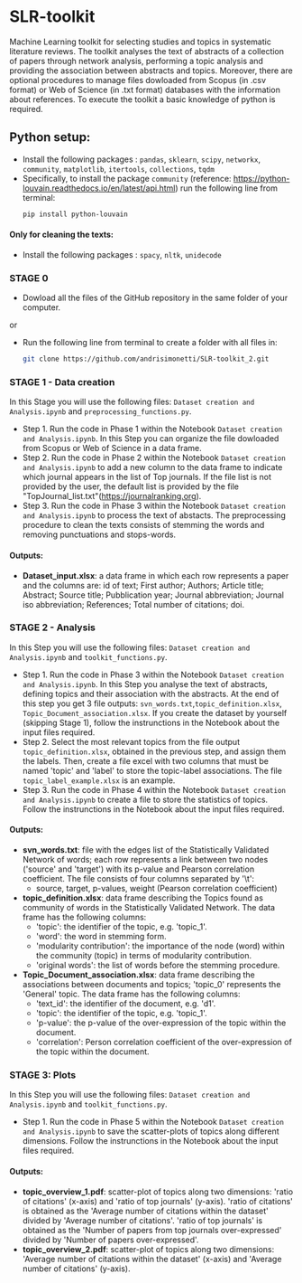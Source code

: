 # SLR-toolkit
Machine Learning toolkit for selecting studies and topics in systematic literature reviews. The toolkit analyses the text of abstracts of a collection of papers through network analysis, performing a topic analysis and providing the association between abstracts and topics.
Moreover, there are optional procedures to manage files dowloaded from Scopus (in .csv format) or Web of Science (in .txt format) databases with the information about references. To execute the toolkit a basic knowledge of python is required.



## Python setup: 
- Install the following packages : `pandas`, `sklearn`, `scipy`, `networkx`, `community`, `matplotlib`, `itertools`, `collections`, `tqdm`
- Specifically, to install the package `community` (reference: https://python-louvain.readthedocs.io/en/latest/api.html) run the following line from terminal:
    ```bash
    pip install python-louvain 
#### Only for cleaning the texts:
 - Install the following packages : `spacy`, `nltk`, `unidecode`


### STAGE 0
- Dowload all the files of the GitHub repository in the same folder of your computer.
  
or
  
- Run the following line from terminal to create a folder with all files in:
   ```bash
   git clone https://github.com/andrisimonetti/SLR-toolkit_2.git


### STAGE 1 - Data creation
In this Stage you will use the following files: `Dataset creation and Analysis.ipynb` and `preprocessing_functions.py`.

- Step 1. Run the code in Phase 1 within the Notebook `Dataset creation and Analysis.ipynb`. In this Step you can organize the file dowloaded from Scopus or Web of Science in a data frame.
- Step 2. Run the code in Phase 2 within the Notebook `Dataset creation and Analysis.ipynb` to add a new column to the data frame to indicate which journal appears in the list of Top journals. If the file list is not provided by the user, the default list is provided by the file "TopJournal_list.txt"(https://journalranking.org).
- Step 3. Run the code in Phase 3 within the Notebook `Dataset creation and Analysis.ipynb` to process the text of abstacts. The preprocessing procedure to clean the texts consists of stemming the words and removing punctuations and stops-words.

#### Outputs:
- **Dataset_input.xlsx**: a data frame in which each row represents a paper and the columns are:
id of text; First author; Authors; Article title; Abstract; Source title; Pubblication year; Journal abbreviation; Journal iso abbreviation; References; Total number of citations; doi.


### STAGE 2 - Analysis
In this Step you will use the following files: `Dataset creation and Analysis.ipynb` and `toolkit_functions.py`.

- Step 1. Run the code in Phase 3 within the Notebook `Dataset creation and Analysis.ipynb`. In this Step you analyse the text of abstracts, defining topics and their association with the abstracts. At the end of this step you get 3 file outputs: `svn_words.txt`,`topic_definition.xlsx`, `Topic_Document_association.xlsx`. If you create the dataset by yourself (skipping Stage 1), follow the instrunctions in the Notebook about the input files required.
- Step 2. Select the most relevant topics from the file output `topic_definition.xlsx`, obtained in the previous step, and assign them the labels. Then, create a file excel with two columns that must be named 'topic' and 'label' to store the topic-label associations. The file  `topic_label_example.xlsx` is an example.
- Step 3. Run the code in Phase 4 within the Notebook `Dataset creation and Analysis.ipynb` to create a file to store the statistics of topics. Follow the instrunctions in the Notebook about the input files required.

#### Outputs:
- **svn_words.txt**: file with the edges list of the Statistically Validated Network of words; each row represents a link between two nodes ('source' and 'target') with its p-value and Pearson correlation coefficient. The file consists of four columns separated by '\t':
    - source, target, p-values, weight (Pearson correlation coefficient)
- **topic_definition.xlsx**: data frame describing the Topics found as community of words in the Statistically Validated Network. The data frame has the following columns:
    - 'topic': the identifier of the topic, e.g. 'topic_1'.
    - 'word': the word in stemming form.
    - 'modularity contribution': the importance of the node (word) within the community (topic) in terms of modularity contribution.
    - 'original words': the list of words before the stemming procedure.
- **Topic_Document_association.xlsx**: data frame describing the associations between documents and topics; 'topic_0' represents the 'General' topic.  The data frame has the following columns:
    - 'text_id': the identifier of the document, e.g. 'd1'.
    - 'topic': the identifier of the topic, e.g. 'topic_1'.
    - 'p-value': the p-value of the over-expression of the topic within the document.
    - 'correlation': Person correlation coefficient of the over-expression of the topic within the document.

   
### STAGE 3: Plots
In this Step you will use the following files: `Dataset creation and Analysis.ipynb` and `toolkit_functions.py`.
- Step 1. Run the code in Phase 5 within the Notebook `Dataset creation and Analysis.ipynb` to save the scatter-plots of topics along different dimensions. Follow the instrunctions in the Notebook about the input files required.

#### Outputs:
- **topic_overview_1.pdf**: scatter-plot of topics along two dimensions: 'ratio of citations' (x-axis) and 'ratio of top journals' (y-axis). 'ratio of citations' is obtained as the 'Average number of citations within the dataset' divided by 'Average number of citations'. 'ratio of top journals' is obtained as the 'Number of papers from top journals over-expressed' divided by 'Number of papers over-expressed'.
- **topic_overview_2.pdf**: scatter-plot of topics along two dimensions: 'Average number of citations within the dataset' (x-axis) and 'Average number of citations' (y-axis).
